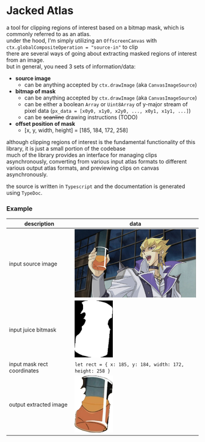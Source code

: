 # Jacked Atlas
a tool for clipping regions of interest based on a bitmap mask, which is commonly referred to as an atlas. <br>
under the hood, I'm simply utilizing an `OffscreenCanvas` with `ctx.globalCompositeOperation = "source-in"` to clip <br>
there are several ways of going about extracting masked regions of interest from an image. <br>
but in general, you need 3 sets of information/data:
- **source image**
  - can be anything accepted by `ctx.drawImage` (aka `CanvasImageSource`)
- **bitmap of mask**
  - can be anything accepted by `ctx.drawImage` (aka `CanvasImageSource`)
  - can be either a boolean `Array` or `Uint8Array` of y-major stream of pixel data (`px_data = [x0y0, x1y0, x2y0, ..., x0y1, x1y1, ...]`)
  - can be ~~scanline~~ drawing instructions (TODO)
- **offset position of mask**
  - [x, y, width, height] = [185, 184, 172, 258]

although clipping regions of interest is the fundamental functionality of this library, it is just a small portion of the codebase <br>
much of the library provides an interface for managing clips asynchronously, converting from various input atlas formats to different various output atlas formats, and previewing clips on canvas asynchronously. <br>

the source is written in `Typescript` and the documentation is generated using `TypeDoc`. <br>

### Example


| description | data |
| ----------- | ----------- |
| input source image | <img src="../examples/1/source_image.jpg" alt="jack atlas holding juice" width="400"> |
| input juice bitmask | <img src="../examples/1/bitmasks/juice.png" alt="juice bitmask" width="100"> |
| input mask rect coordinates | `let rect = { x: 185, y: 184, width: 172, height: 258 }` |
| output extracted image | <img src="../examples/1/extracts/juice.png" alt="extracted juice" width="100"> |

